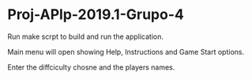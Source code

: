# Proj-APlp-2019.1-Grupo-4

Run make scrpt to build and run the application.

Main menu will open showing Help, Instructions and Game Start options.

Enter the diffciculty chosne and the players names.
